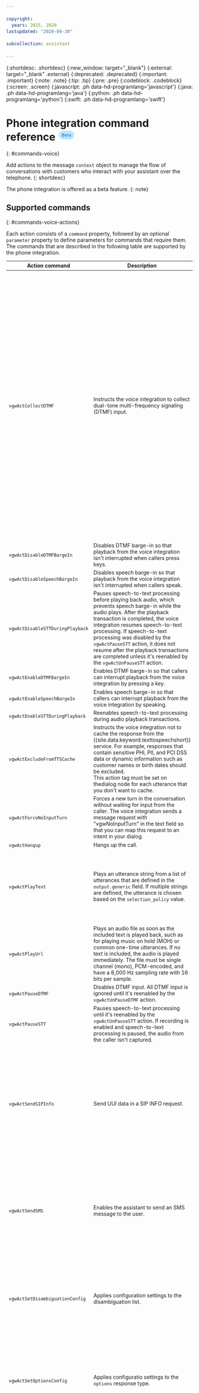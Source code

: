 ```yaml
---

copyright:
  years: 2015, 2020
lastupdated: "2020-09-30"

subcollection: assistant

---
```


{:shortdesc: .shortdesc}
{:new_window: target="_blank"}
{:external: target="_blank" .external}
{:deprecated: .deprecated}
{:important: .important}
{:note: .note}
{:tip: .tip}
{:pre: .pre}
{:codeblock: .codeblock}
{:screen: .screen}
{:javascript: .ph data-hd-programlang='javascript'}
{:java: .ph data-hd-programlang='java'}
{:python: .ph data-hd-programlang='python'}
{:swift: .ph data-hd-programlang='swift'}

# Phone integration command reference ![Beta](images/beta.png)
{: #commands-voice}

Add actions to the message `context` object to manage the flow of conversations with customers who interact with your assistant over the telephone.
{: shortdesc}

The phone integration is offered as a beta feature.
{: note}

## Supported commands
{: #commands-voice-actions}

Each action consists of a `command` property, followed by an optional `parameter` property to define parameters for commands that require them. The commands that are described in the following table are supported by the phone integration.

| Action command | Description | Parameters |
| ----- | ----- | ----- |
| `vgwActCollectDTMF` | Instructs the voice integration to collect dual-tone multi-frequency signaling (DTMF) input. |  <ul><li> `dtmfTermKey`: The DTMF termination key, which signals the end of DTMF input. For example, "`#`". </li><li> `dtmfCount`: The number of DTMF digits to collect.</li><li>`dtmfMinCount`: The minimum number of DTMF digits to collect when you configure your DTMF collection to accept a range of entries.</li><li>`dtmfMaxCount`: The maximum number of DTMF digits to collect when you configure your DTMF collection to accept a range of entries. After this number of digits is collected, a conversation turn is initiated.</li><li>`dtmfInterDigitTimeoutCount`: The amount of time in milliseconds to wait for a new DTMF digit after a DTMF digit is received. During an active DTMF collection, this timeout activates when the first DTMF collection is received. When the interdigit timeout is active, it deactivates the `vgwPostResponseTimeout` timer. If the `dtmfInterDigitTimeoutCount` parameter isn't specified, the post response timer resets after receiving each DTMF digit, and stays active until either the `vgwPostResponseTimeout` parameter is met or the collection is completed.</li><li>`dtmfIgnoreSpeech`: When set to `true`, speech is automatically disabled on the reception of a DTMF digit until either the collection is completed or a timeout occurs. The default value is `false`.</li><li>`dtmfPauseAfterCollection`: Indicates whether to disable DTMF input after DTMF collection is completed. All DTMF input is ignored until it's reenabled by the `vgwActUnPauseDTMF` action. The default value is `false`.</li></ul> |
| `vgwActDisableDTMFBargeIn` | Disables DTMF barge-in so that playback from the voice integration isn't interrupted when callers press keys. | No parameters. |
| `vgwActDisableSpeechBargeIn` | Disables speech barge-in so that playback from the voice integration isn't interrupted when callers speak. | No parameters. |
| `vgwActDisableSTTDuringPlayback` | Pauses speech-to-text processing before playing back audio, which prevents speech barge-in while the audio plays. After the playback transaction is completed, the voice integration resumes speech-to-text processing. If speech-to-text processing was disabled by the `vgwActPauseSTT` action, it does not resume after the playback transactions are completed unless it's reenabled by the `vgwActUnPauseSTT` action. | No parameters. |
| `vgwActEnableDTMFBargeIn`| Enables DTMF barge-in so that callers can interrupt playback from the voice integration by pressing a key. | No parameters. |
| `vgwActEnableSpeechBargeIn` | Enables speech barge-in so that callers can interrupt playback from the voice integration by speaking. | No parameters. |
| `vgwActEnableSTTDuringPlayback` | Reenables speech-to-text processing during audio playback transactions. | No parameters. |
| `vgwActExcludeFromTTSCache` | Instructs the voice integration not to cache the response from the {{site.data.keyword.texttospeechshort}} service. For example, responses that contain sensitive PHI, PII, and PCI DSS data or dynamic information such as customer names or birth dates should be excluded. <br/>This action tag must be set on thedialog node for each utterance that you don't want to cache. | No parameters. |
| `vgwActForceNoInputTurn` | Forces a new turn in the conversation without waiting for input from the caller. The voice integration sends a message request with "vgwNoInputTurn" in the text field so that you can map this request to an intent in your dialog. | No parameters. |
| `vgwActHangup` | Hangs up the call. | No parameters. |
| `vgwActPlayText`| Plays an utterance string from a list of utterances that are defined in the `output.generic` field. If multiple strings are defined, the utterance is chosen based on the `selection_policy` value. | <ul><li>`text`: An array of utterances. Optional. If not specified, the action plays a list of utterances that are configured in the output.generic field.</li><li>`errAudioURL`: A URL to an audio file that is played if the voice integration can't contact the {{site.data.keyword.texttospeechshort}} service to complete the action. The audio file must be in WAV format.</li></ul> |
| `vgwActPlayUrl` | Plays an audio file as soon as the included text is played back, such as for playing music on hold (MOH) or common one-time utterances. If no text is included, the audio is played immediately. The file must be single channel (mono), PCM-encoded, and have a 8,000 Hz sampling rate with 16 bits per sample. | <ul><li>`url`: The URL to play. Required.</li><li> `playURLInLoop`: Optionally set to `Yes` or `No` to indicate whether to play the URL in a loop. The default value is `No`.</li></ul> |
| `vgwActPauseDTMF` | Disables DTMF input. All DTMF input is ignored until it's reenabled by the `vgwActUnPauseDTMF` action.  | No supported parameters. |
| `vgwActPauseSTT` | Pauses speech-to-text processing until it's reenabled by the `vgwActUnPauseSTT` action. If recording is enabled and speech-to-text processing is paused, the audio from the caller isn't captured. | `participants`: For SIPREC sessions, a comma-separated list of participants that the action is applied to. If the `participants` list isn't provided, the action is applied to all participants or SIPREC streams.|
| `vgwActSendSIPInfo`| Send UUI data in a SIP INFO request. | <ul><li>`sipHeaders`: A paired list of SIP Header names and values, which is added to the SIP INFO request in `name/value` format. The list can't contain the system header fields such as `From`, `To`, or `Contact`. Well-known header fields must be provided in the correct format to avoid parsing issues. Malformed headers can't be added to the message.</li><li>`messageBody`: Optional. A body that is attached to the SIP INFO request. When present, a mandatory header, `Content-Type`, must be provided in the `sipHeaders` list. If `Content-Type` isn't included, a default value of `application/text` is inserted.</li></ul> |
| `vgwActSendSMS` | Enables the assistant to send an SMS message to the user. | <ul><li>`message`: An SMS message that is sent to the user. Required.</li><li>`mediaURL`: An array of publicly accessible URLs of the media to be sent to the user. Optional. </li><li>`userPhoneNumber`: The phone number to send an SMS message to. The format of the number must match the format of the number that is required by the SMS provider. If no value is provided, the voice callers phone number from an incoming SIP INVITE request (from header) is sent. Optional.</li></ul> |
| `vgwActSetDisambiguationConfig` | Applies configuration settings to the disambiguation list. | <ul><li>`prefixText`: the text that will be prepended to each choice that is displayed in the disambiguation list.</li><li>`matchWord`: An array of utterances. Used to match Speech to Text utterances to each choice in the list.</li><li>`disableSpeech`: Optionally set to `true` or `false` to indicate whether to disable speech recognition when disambiguation is triggered. The default value is `false`.</li><ul>  |
| `vgwActSetOptionsConfig` | Applies configuratio settings to the `options` response type. | <ul><li>`prefixText`: the text that will be prepended to each label in an `option` response.</li><li>`matchWord`: An array of utterances. Used to match Speech to Text utterances to each option in the list.</li><li>`disableSpeech`: Optionally set to `true` or `false` to indicate whether to disable speech recognition when the `option` response type is triggered. The default value is `false`.</li><ul>  |
| `vgwActSetSTTConfig` | Applies a set of parameters for the voice integration to pass to the {{site.data.keyword.speechtotextshort}} service. {{site.data.keyword.conversationshort}} dynamically defines the parameters based on the call. | Parameters are transparently passed as JSON properties to the {{site.data.keyword.speechtotextshort}} service.<br/><ul><li>`config`: Parameters for the {{site.data.keyword.speechtotextshort}} service when using narrowband audio, such as:<ul><li>`model`: Specifies the language model to use, such as `en-US_NarrowbandModel`.</li><li>`profanity_filter`: Specifies whether to filter out curse words. The options are `true` or `false`.</li><li>`smart_formatting`: Specifies whether to apply formatting rules that direct the service to convert strings such as dates and times into more conventional representations, so they are easier to understand. The options are `true` or `false`.</li><li>`customization_id`: Specifies the ID of a custom language model to apply, such as `81d3630-ba58-11e7-aa4b-41bcd3f6f24d`.</li><li>`acoustic-customization_id`: Specifies the ID of a custom acoustic model to apply, such as `e4766090-ba51-11e7-be33-99bd3ac8fa93`.</li></ul>.</li><li>`broadbandConfig`: Parameters for the {{site.data.keyword.speechtotextshort}} service when broadband audio is enabled. Required only when bandPreference is set to broadband. At minimum, the language model must be defined on the model property.</li><li>`bandPreference`: Defines which audio band to prefer when negotiating audio codecs in the session. Set to broadband to use broadband audio when possible. The default value is narrowband.</li><li>`confidenceScoreThreshold`: Confidence threshold of messages from the {{site.data.keyword.speechtotextshort}} service. Messages with a confidence score that are under the threshold are not sent to the assistat. The default value of 0 means that all responses are used. The recommended values are between 0 and 1.</li><li>`echoSuppression`: Indicates whether to suppress results from {{site.data.keyword.speechtotextshort}} that might occur from an echo of {{site.data.keyword.texttospeechshort}} synthesis.</li><li>`bargeInResume`: Set to true to resume playing back audio after barge-in if the confidence score of the final utterance is lower than the threshold specified by the confidenceScoreThreshold property.</li><li>`connectionTimeout`: Time in seconds that the integration waits to establish a socket connection with the {{site.data.keyword.speechtotextshort}} service. If the time is exceeded, the integration attempts to connect with the {{site.data.keyword.speechtotextshort}} service again. If the service still can't be reached, the call fails.</li><li>`requestTimeout`: Time in seconds that the integration waits to establish a speech recognition session with the {{site.data.keyword.speechtotextshort}} service. If the time is exceeded, the integration attempts to connect with the {{site.data.keyword.speechtotextshort}} service again. If the service still can't be reached, the call fails.</li><li>`updateMethod`: Optional. Specifies the update strategy to choose when setting the speech configuration. Possible values are `replace`, `replaceOnce`, `merge`, or `mergeOnce`.</li></ul> |
| `vgwActSetTTSConfig` | Applies a set of parameters for the voice integration to pass to the {{site.data.keyword.texttospeechshort}} service. {{site.data.keyword.conversationshort}} dynamically defines the parameters based on the call. |  Parameters are passed as JSON properties to the {{site.data.keyword.texttospeechshort}} service. <br/><ul><li>`config`: Parameters for the {{site.data.keyword.texttospeechshort}} service, such as:<ul><li>`voice`: Specifies the voice model to use, such as `es-ES_LauraVoice`.</li></ul></li><li>`jitterBufferDelay`: The amount of time in milliseconds to buffer before playing back audio from the {{site.data.keyword.texttospeechshort}} service. This buffer accounts for any jitter in the streaming audio.</li><li>`connectionTimeout`: Time in seconds that the integration waits to establish a socket connection with the {{site.data.keyword.texttospeechshort}} service. If the time is exceeded, the integration attempts to connect with the {{site.data.keyword.texttospeechshort}} service again. If the service still can't be reached, the call fails.</li><li>`requestTimeout`: Time in seconds that the integration waits to establish a speech synthesis session with the {{site.data.keyword.texttospeechshort}} service. If the time is exceeded, the integration attempts to connect with the {{site.data.keyword.texttospeechshort}} service again. If the service still can't be reached, the call fails.</li><li>`cacheTimeToLive`: The time in hours to cache responses from the {{site.data.keyword.texttospeechshort}} service to improve playback response time. When enabled, all {{site.data.keyword.texttospeechshort}} responses are cached unless they are excluded in the dialog.</li><li>`updateMethod`: Optional. Specifies the update strategy to choose when setting the speech configuration. Possible values are `replace`, `replaceOnce`, `merge`, or `mergeOnce`.</li></ul> |
| `vgwActTransfer` | Transfers the call to the defined transfer target. | <ul><li>`acceptTransferRejectCodes`: A comma-separated list of the error codes that are treated as a successful response when the voice integration processes NOTIFY requests during a call transfer. </li><li>`transferHeader`: A custom header field that is added to the SIP REFER request.</li><li>`transferHeaders`: A list of custom header field name and value pairs to be added to a transfer request. For example:<p><code>{<br>"Custom-Header1": "123",<br>"Custom-Header2": "456"<br>}</code></p></li><li>`transferHeaderVal`: The value of the custom header field that you defined on the `transferHeader` parameter. </li><li>`transferMethod`: The value that specifies how to pereform a call transfer. The call transfer can be defined in one of two ways: <ul><li>Default: `REFER`</li> <li>`HANGUP`: instead of referring the call, the voice integration plays back any associated text and then hangs up the call by sending a BYE request.</li></ul> </li><li>`transferTarget`: The SIP or telephone URI to transfer the call to, such as `sip:12345556789\\@myhost.com` or `tel:+18883334444` <p>**Note:** When you define SIP URIs in the {{site.data.keyword.conversationshort}} service, the `@` character must be escaped with backslashes as shown.</p></li><li>`transferTargetHeader`: Specifies which header field in a SIP BYE request to use in transfer target. By default, this parameter is defined as `Transfer-Target`, or the header field specified in the `vgwTransferTargetHeader` state variable. </li><li>`uuiData`: User-to-User Information (UUI) data to send. </li><li>`uuiSendMethod`: The method by which the UUI data is sent. The following values are supported: <ul><li>`uuiHeader`: Sends UUI data in a `User-to-User` header field. Default.</li><li>`contactHeader`: Sends UUI data in a `Contact` header field.</li><li>`referToURL`: Sends UUI data in a `Refer-To` header field.</li></ul>If data is sent in a `Contact` or `Refer-To` header field, the data is encoded as a URI header. If the `Refer-To` header value is a `tel` URL, the UUI data is sent as a URL parameter.</li></ul> If a parameter isn't specified, the voice integration uses the values of the following respective state variables, if defined: <ul><li>`vgwTransferHeader`</li><li>`vgwTransferHeaderVal`</li><li>`vgwTransferTarget`</li></ul> |
| `vgwActUnPauseDTMF` | Reenables DTMF input that was disabled by the `vgwActPauseDTMF` action. | No supported parameters. |
| `vgwActUnPauseSTT` | Resumes speech-to-text processing that was previously paused by the `vgwActPauseSTT` action. | No supported parameters. |
{: caption="Table 1. Actions that you can initiate from dialog" caption-side="top"}

## Reserved context variables
{: #commands-voice-context-variables}

The following table describes the context variables that have special meaning in the context of the phone integration. They should not be used for any purpose other than the documented use.

Table 2 describes the context variables that are set from your dialog. Table 3 describes the context variables that you can set by the phone integration.

### Table 2. Context variables that are set by your dialog
{: #commands-voice-context-variables-set-by-dialog}

| Context variable name | Expected value | Description |
| -------------- | ------ | ----------- |
| `vgwByeCustomHeader` | User-defined value. | Defines a custom header in an outgoing SIP `BYE` message. The custom header value is defined by the `vgwByeCustomHeaderVal` context variables. |
| `vgwByeCustomHeaderVal` | User-defined value. | Defines the value of a custom header in an outgoing SIP `BYE` message. The custom header is defined by the `vgwByeCustomHeader` context variables. |
| `vgwConversationFailedAudioURL` | User-defined value. |  A URL to an audio file that is played if the {{site.data.keyword.texttospeechshort}} service can't be contacted when the phone integration attempts to play back the `vgwConversationFailedMessage` message. Configure yourdialog to set this variable on the first turn. |
| `vgwConversationFailedMessage` | Text string | Message streamed to the caller when a call is being transferred or disconnected due to a failure of one of the Watson services.  Configure your dialog to set this variable on the first turn. |
| `vgwConversationResponseTimeout` | Time in ms | The amount of time in milliseconds that the phone integration waits to receive a response from {{site.data.keyword.conversationshort}}. If the time is exceeded, the phone integration tries again to contact {{site.data.keyword.conversationshort}}. If the service still can't be reached, the call fails. |
| `vgwDisconnectCallOnNoUserInputTurnCount` | User-defined value. | Informs the phone integration whether to disconnect the call on consecutive post response timeouts. Determines the number of consecutive post response timeouts to allow before the call is disconnected. |
| `vgwDisconnectCallOnTransferFailure` | `Yes` or `No` | Informs the phone integration whether to disconnect the call when a call transfer fails. When set to `No`, the phone integration initiates a conversation turn by sending `"vgwCallTransferFailed"` text to {{site.data.keyword.conversationshort}}. Then, {{site.data.keyword.conversationshort}} can either disconnect the call or transfer it to a different destination as configured in the dialog. |
| `vgwErrAudioURL` | User-defined value. | A URL to an audio file that is played if the {{site.data.keyword.texttospeechshort}} service can't be contacted when the phone integration attempts to play back a response. The audio file must be in WAV format. |
| `vgwFinalUtteranceTimeout` | Time in ms | The amount of time in milliseconds that the phone integration waits to receive a final utterance from the {{site.data.keyword.speechtotextshort}} service. The timeout occurs if the phone integration does not receive a final utterance within the specified time limit, even if hypotheses continue to be generated. When the timeout occurs, the phone integration sends {{site.data.keyword.conversationshort}} a text update with the word "vgwFinalUtteranceTimeout" to indicate that no final utterance was received. |
| `vgwPostResponseTimeoutCount` | Time in ms | The amount of time in milliseconds to wait for a new utterance after the response is played back to the caller. If this value is exceeded, the {{site.data.keyword.conversationshort}} receives a text update with the word "vgwPostResponseTimeout" to indicate that a timeout occurred.|
| `vgwSessionInactivityTimeout` | Time in min | Inactivity timeout interval. The timeout interval value specifies in minutes how long the phone integration allows a session to be inactive. When the timeout expires, the phone integration ends the session. |
| `vgwTransferFailedAudioURL` | User-defined value. | A URL to an audio file that is played if the {{site.data.keyword.texttospeechshort}} service can't be contacted when the phone integration attempts to play back the vgwTransferFailedMessage message. Configure your dialog to set this variable on the first turn. |
| `vgwTransferFailedMessage` | Text string | If the `vgwDisconnectCallOnTransferFailure` parameter is set to `Yes`, the message that is streamed to the caller if the call transfer fails. You define this message when you set up the phone integration. |
{: caption="Table 2. Voice context variables set by the dialog" caption-side="top"}

### Table 3. Context variables that are set by the integration
{: #commands-voice-context-variables-set-by-integration}

| Context variable name | Expected value | Description |
| -------------- | ------ | ----------- |
| `vgwBargeInOccurred` | `Yes` or `No` | Indicates whether barge-in occurred. |
| `vgwCallTransferFailed` | `Yes` | Indicates that the call transfer failed. When this variable is set, the text field contains the string "vgwCallTransferFailed". |
| `vgwCallTransferred` | `Yes` | Indicates that the call was transferred. |
| `vgwDTMFCollectionSucceeded` | `Yes`/`No` | Variable sent to the phone integration from {{site.data.keyword.conversationshort}} to indicate whether the DTMF collection succeeded or failed. When `Yes`, a DTMF collection succeeded, and returns the expected number of digits. When `No`, a DTMF collection failed, and didn't collect the specified number of digits. Even when `No`, all collected digits are passed to the dialog in the input string of the turn request. |
| `vgwHangUp` | `Yes` or `No` | Indicates whether the conversation session was ended. |
| `vgwHangupReason` | String | When a hang up is initiated either by the caller or because of an error, this variable is sent to {{site.data.keyword.conversationshort}} to indicate why the call was disconnected. The text in the message request that is sent to {{site.data.keyword.conversationshort}} also includes "vgwHangUp". |
| `vgwIsOutboundCall` | `Yes` or `No` | Indicates whether the call is an outbound call. |
| `vgwIsDTMF` | `Yes` or `No` | Indicates whether the input to {{site.data.keyword.conversationshort}} is dual-tone multi-frequency signaling (DTMF). |
| `vgwNetworkWarnings` | JSON array | An array of network warnings that occurred during the {{site.data.keyword.conversationshort}} turn. To send network warnings, RTCP must be enabled. CHECK |
| `vgwReceivedOnChannel` | `SMS` | If an utterance is received over the SMS channel, this variable presents and is set to `SMS`. |
| `vgwSessionID` | User-defined value. | A custom session ID header pulled from the SIP `INVITE` request. The value represents the global session ID that is used in all the phone integration audit logs related to the session. |
| `vgwSIPCallID` | SIP Call-ID | The SIP call ID associated with the conversation session. |
| `vgwSIPCustomInviteHeader` | User-defined value. | A user-defined SIP header that is pulled from the initial SIP `INVITE` request and passed to the {{site.data.keyword.conversationshort}} service. |
| `vgwSIPCustomInviteHeaders` | User-defined value. | A user-defined list of SIP headers that are pulled from the initial SIP `INVITE` request and passed to the {{site.data.keyword.conversationshort}} service. For example: "`vgwSIPCustomInviteHeaders`":<br><code>{<br>"Custom-Header1": "123",<br>"Custom-Header2": "456"<br>}</code> |
| `vgwSIPFromURI` | SIP From URI | The SIP From URI associated with the {{site.data.keyword.conversationshort}} service.|
| `vgwSIPRequestURI` | SIP Request URI | The SIP request URI that started the conversation session. |
| `vgwSIPToURI` | SIP To URI | The SIP To URI associated with the conversation session.|
| `vgwSMSContext` | String | The context extracted from the opaque data, `smsOpaqueData`, received from Twilio. |
| `vgwSMSMessage` | String | The SMS message received from the caller. |
| `vgwSMSMedia` | JSON array | The MMS message received from the caller.<br/><br/><code>{<br/>&nbsp;&nbsp;"vgwSMSMedia ": [<br/>&nbsp;&nbsp;&nbsp;&nbsp;{<br/>&nbsp;&nbsp;&nbsp;&nbsp;&nbsp;&nbsp;"mediaURL": "https://api.example.com/2015-01-01/Accounts/AC0123456789abcdef9876543210fedcba/Messages/MM4a2645684e43ea4bc4a0f3cba7763c61/Media/MEd84f995dfafb30b0e9e5739622dec4ad",<br/>&nbsp;&nbsp;&nbsp;&nbsp;&nbsp;&nbsp;"mediaContentType": "image/jpeg"<br/>&nbsp;&nbsp;&nbsp;&nbsp;}<br/>&nbsp;&nbsp;]<br/>}</code> |
| `vgwSMSUserPhoneNumber` | String | The phone number that the SMS message was received from. |
| `vgwSTTProvider` | String | The name of the provider that is used for the call. The context variable is set if the provider name is configured. CHECK |
| `vgwSTTResponse` | JSON object | The final response from the {{site.data.keyword.speechtotextshort}} service in JSON format, including the transcript and confidence score for the top hypothesis and any alternatives. Replaces `vgwTextAlternatives` in <p>The format matches exactly the format that is received from the {{site.data.keyword.speechtotextshort}} service:</p><p><code>{<br/>&nbsp;&nbsp;"result_index": 0,<br/>&nbsp;&nbsp;"warnings": [<br/>&nbsp;&nbsp;&nbsp;&nbsp;"Unknown arguments: continuous."<br/>&nbsp;&nbsp;],<br/>&nbsp;&nbsp;"results": [<br/>&nbsp;&nbsp;&nbsp;&nbsp;{<br/>&nbsp;&nbsp;&nbsp;&nbsp;&nbsp;&nbsp;"final": true,<br/>&nbsp;&nbsp;&nbsp;&nbsp;&nbsp;&nbsp;"alternatives": [<br/>&nbsp;&nbsp;&nbsp;&nbsp;&nbsp;&nbsp;&nbsp;&nbsp;{<br/>&nbsp;&nbsp;&nbsp;&nbsp;&nbsp;&nbsp;&nbsp;&nbsp;&nbsp;&nbsp;"transcript": "Hello world",<br/>&nbsp;&nbsp;&nbsp;&nbsp;&nbsp;&nbsp;&nbsp;&nbsp;&nbsp;&nbsp;"confidence": 0.758<br/>&nbsp;&nbsp;&nbsp;&nbsp;&nbsp;&nbsp;&nbsp;&nbsp;},<br/>&nbsp;&nbsp;&nbsp;&nbsp;&nbsp;&nbsp;&nbsp;&nbsp;{<br/>&nbsp;&nbsp;&nbsp;&nbsp;&nbsp;&nbsp;&nbsp;&nbsp;&nbsp;&nbsp;"transcript": "Hello wooled",<br/>&nbsp;&nbsp;&nbsp;&nbsp;&nbsp;&nbsp;&nbsp;&nbsp;&nbsp;&nbsp;"confidence": 0.358<br/>&nbsp;&nbsp;&nbsp;&nbsp;&nbsp;&nbsp;&nbsp;&nbsp;}<br/>&nbsp;&nbsp;&nbsp;&nbsp;&nbsp;&nbsp;]<br/>&nbsp;&nbsp;&nbsp;&nbsp;}<br/>&nbsp;&nbsp;]<br/>}.</code></p> |
| `vgwTransferReason` | String | Indicates the reason why a call was transferred. |
| `vgwTTSProvider` | String | The name of the provider that is used for the call. The context variable is set if the provider name is configured. CHECK |
{: caption="Table 3. Voice context variables set by the integration" caption-side="top"}
